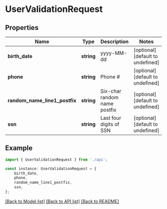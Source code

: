 # UserValidationRequest


## Properties

Name | Type | Description | Notes
------------ | ------------- | ------------- | -------------
**birth_date** | **string** | yyyy-MM-dd | [optional] [default to undefined]
**phone** | **string** | Phone # | [optional] [default to undefined]
**random_name_line1_postfix** | **string** | Six-char random name postfix | [optional] [default to undefined]
**ssn** | **string** | Last four digits of SSN | [optional] [default to undefined]

## Example

```typescript
import { UserValidationRequest } from './api';

const instance: UserValidationRequest = {
    birth_date,
    phone,
    random_name_line1_postfix,
    ssn,
};
```

[[Back to Model list]](../README.md#documentation-for-models) [[Back to API list]](../README.md#documentation-for-api-endpoints) [[Back to README]](../README.md)
